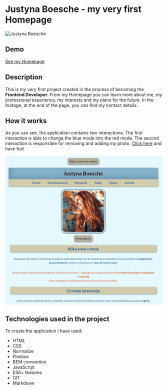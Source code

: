 # Justyna Boesche - my very first Homepage
![Justyna Boesche](https://i.postimg.cc/7LdDD5Fn/just-besze.jpg)
## Demo
[See my Homepage](https://justynaboesche.github.io/Homepage/)
## Description
This is my very first project created in the process of becoming the **Frontend Developer**. From my Homepage you can learn more about me, my professional experience, my interests and my plans for the future. In the footage, at the end of the page, you can find my contact details.
## How it works
As you can see, the application contains two interactions. The first interaction is able to change the blue mode into the red mode. The second interaction is responsible for removing and adding my photo. [Click here](https://justynaboesche.github.io/Homepage/) and have fun!

![Homepage GIF](images/GIF_Homepage2.gif)
## Technologies used in the project
To create the application I have used:
- HTML
- CSS
- Normalize
- Flexbox
- BEM convention
- JavaScript
- ES6+ features
- GIT
- Markdown

